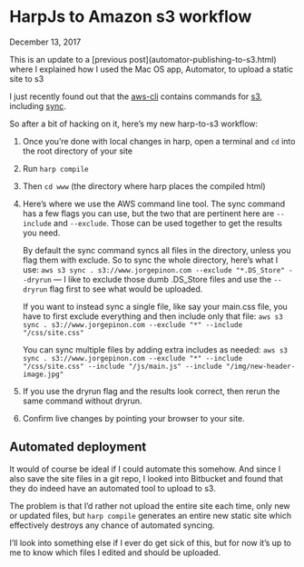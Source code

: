 
# HarpJs to Amazon s3 workflow

<p class="datestamp">December 13, 2017</p>

<div class="callout">
	<p>This is an update to a [previous post](automator-publishing-to-s3.html) where I explained how I used the Mac OS app, Automator, to upload a static site to s3</p> 
</div>

I just recently found out that the [aws-cli](http://docs.aws.amazon.com/cli/latest/reference/index.html#cli-aws) contains commands for [s3](http://docs.aws.amazon.com/cli/latest/reference/s3/index.html#), including [sync](http://docs.aws.amazon.com/cli/latest/reference/s3/sync.html). 

So after a bit of hacking on it, here’s my new harp-to-s3 workflow: 

1. Once you’re done with local changes in harp, open a terminal and ```cd``` into the root directory of your site
2. Run ```harp compile```
3. Then ```cd www``` (the directory where harp places the compiled html)
4. Here’s where we use the AWS command line tool. The sync command has a few flags you can use, but the two that are pertinent here are ```--include``` and ```--exclude```. Those can be used together to get the results you need.

	By default the sync command syncs all files in the directory, unless you flag them with exclude. So to sync the whole directory, here’s what I use: ```aws s3 sync . s3://www.jorgepinon.com --exclude "*.DS_Store" --dryrun``` — I like to exclude those dumb .DS_Store files and use the ```--dryrun``` flag first to see what would be uploaded.

	If you want to instead sync a single file, like say your main.css file, you have to first exclude everything and then include only that file:
	```aws s3 sync . s3://www.jorgepinon.com --exclude "*" --include "/css/site.css"```

	You can sync multiple files by adding extra includes as needed:
	```aws s3 sync . s3://www.jorgepinon.com --exclude "*" --include "/css/site.css" --include "/js/main.js" --include "/img/new-header-image.jpg"```

5. If you use the dryrun flag and the results look correct, then rerun the same command without dryrun.
6. Confirm live changes by pointing your browser to your site.

## Automated deployment

It would of course be ideal if I could automate this somehow. And since I also save the site files in a git repo, I looked into Bitbucket and found that they do indeed have an automated tool to upload to s3. 

The problem is that I’d rather not upload the entire site each time, only new or updated files, but ```harp compile``` generates an entire new static site which effectively destroys any chance of automated syncing. 

I’ll look into something else if I ever do get sick of this, but for now it’s up to me to know which files I edited and should be uploaded.